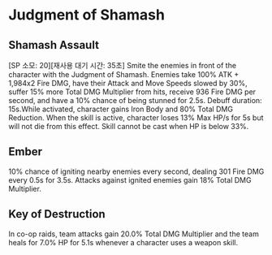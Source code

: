 # Judgment of Shamash

## Shamash Assault

[SP 소모: 20][재사용 대기 시간: 35초] Smite the enemies in front of the character with the Judgment of Shamash. Enemies take 100% ATK + 1,984x2 Fire DMG, have their Attack and Move Speeds slowed by 30%, suffer 15% more Total DMG Multiplier from hits, receive 936 Fire DMG per second, and have a 10% chance of being stunned for 2.5s. Debuff duration: 15s.While activated, character gains Iron Body and 80% Total DMG Reduction. When the skill is active, character loses 13% Max HP/s for 5s but will not die from this effect. Skill cannot be cast when HP is below 33%.

## Ember

10% chance of igniting nearby enemies every second, dealing 301 Fire DMG every 0.5s for 3.5s. Attacks against ignited enemies gain 18% Total DMG Multiplier.

## Key of Destruction

In co-op raids, team attacks gain 20.0% Total DMG Multiplier and the team heals for 7.0% HP for 5.1s whenever a character uses a weapon skill.
